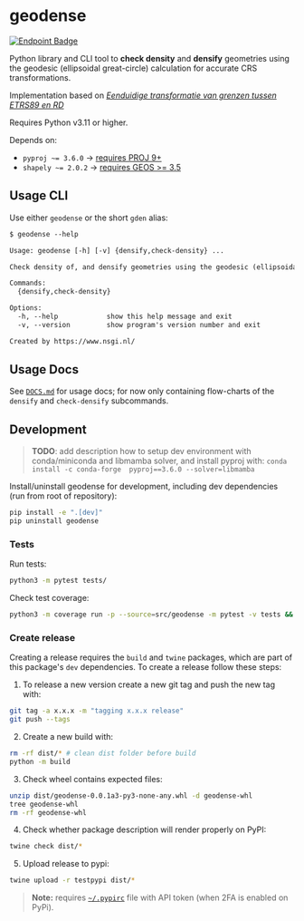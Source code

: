 # geodense

[![Endpoint Badge](https://img.shields.io/endpoint?url=https%3A%2F%2Fgeodetischeinfrastructuur.github.io%2Fgeodense%2Fbadge.json&style=flat-square&logo=pytest&logoColor=white)](https://geodetischeinfrastructuur.github.io/geodense/)

Python library and CLI tool to **check density** and **densify** geometries using the geodesic (ellipsoidal great-circle) calculation for accurate CRS transformations.

Implementation based on [*Eenduidige transformatie van grenzen tussen ETRS89 en RD*](https://geoforum.nl/uploads/default/original/2X/c/c0795baa683bf3845c866ae4c576a880455be02a.pdf)

Requires Python v3.11 or higher.

Depends on: 

- `pyproj ~= 3.6.0` -> [requires PROJ 9+](https://pyproj4.github.io/pyproj/stable/installation.html#installing-from-source)
- `shapely ~= 2.0.2` -> [requires GEOS >= 3.5](https://shapely.readthedocs.io/en/stable/index.html#requirements)

## Usage CLI

Use either `geodense` or the short `gden` alias:

```txt
$ geodense --help

Usage: geodense [-h] [-v] {densify,check-density} ...

Check density of, and densify geometries using the geodesic (ellipsoidal great-circle) calculation for accurate CRS transformations

Commands:
  {densify,check-density}

Options:
  -h, --help            show this help message and exit
  -v, --version         show program's version number and exit

Created by https://www.nsgi.nl/
```

## Usage Docs

See [`DOCS.md`](https://github.com/GeodetischeInfrastructuur/geodense/blob/main/DOCS.md) for usage docs; for now only containing flow-charts of the `densify` and `check-densify` subcommands.

## Development

> **TODO**: add description how to setup dev environment with conda/miniconda and libmamba solver, and install pyproj with: `conda install -c conda-forge  pyproj==3.6.0 --solver=libmamba`

Install/uninstall geodense for development, including dev dependencies (run from root of repository):

```sh
pip install -e ".[dev]"
pip uninstall geodense
```

### Tests

Run tests:

```sh
python3 -m pytest tests/
```

Check test coverage:

```sh
python3 -m coverage run -p --source=src/geodense -m pytest -v tests && python3 -m coverage report
```


### Create release

Creating a release requires the `build` and `twine` packages, which are part of this package's `dev` dependencies. To create a release follow these steps:


1. To release a new version create a new git tag and push the new tag with:

```sh
git tag -a x.x.x -m "tagging x.x.x release"
git push --tags
```

2. Create a new build with:

```sh
rm -rf dist/* # clean dist folder before build
python -m build
```

3. Check wheel contains expected files:

```sh
unzip dist/geodense-0.0.1a3-py3-none-any.whl -d geodense-whl
tree geodense-whl
rm -rf geodense-whl
```

4. Check whether package description will render properly on PyPI:

```sh
twine check dist/*
```

5. Upload release to pypi:

```sh
twine upload -r testpypi dist/*
```

> **Note:** requires [`~/.pypirc`](https://packaging.python.org/en/latest/specifications/pypirc/) file with API token (when 2FA is enabled on PyPi).
